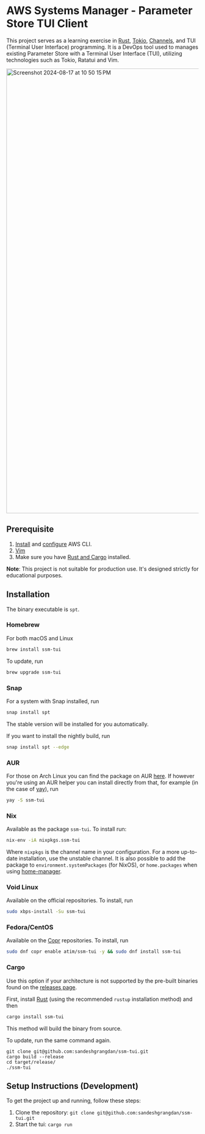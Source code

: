 # AWS Systems Manager - Parameter Store TUI Client

This project serves as a learning exercise in [Rust](https://www.rust-lang.org/), [Tokio](https://tokio.rs/), [Channels](https://tokio.rs/tokio/tutorial/channels), and TUI (Terminal User Interface) programming. It is a DevOps tool used to manages existing Parameter Store with a Terminal User Interface (TUI), utilizing technologies such as Tokio, Ratatui and Vim.

<img width="1166" alt="Screenshot 2024-08-17 at 10 50 15 PM" src="https://github.com/user-attachments/assets/2ef5e441-6b99-4eea-86b2-b553bb788cea">

## Prerequisite
1. [Install](https://docs.aws.amazon.com/cli/latest/userguide/getting-started-install.html) and [configure](https://docs.aws.amazon.com/cli/latest/userguide/cli-chap-configure.html) AWS CLI.
2. [Vim](https://github.com/vim/vim)
3. Make sure you have [Rust and Cargo](https://www.rust-lang.org/tools/install) installed.

**Note**: This project is not suitable for production use. It's designed strictly for educational purposes.

## Installation

The binary executable is `spt`.

### Homebrew

For both macOS and Linux

```bash
brew install ssm-tui
```

To update, run

```bash
brew upgrade ssm-tui
```

### Snap

For a system with Snap installed, run

```bash
snap install spt
```

The stable version will be installed for you automatically.

If you want to install the nightly build, run

```bash
snap install spt --edge
```

### AUR

For those on Arch Linux you can find the package on AUR [here](https://aur.archlinux.org/packages/ssm-tui/). If however you're using an AUR helper you can install directly from that, for example (in the case of [yay](https://github.com/Jguer/yay)), run

```bash
yay -S ssm-tui
```

### Nix

Available as the package `ssm-tui`. To install run:

```bash
nix-env -iA nixpkgs.ssm-tui
```

Where `nixpkgs` is the channel name in your configuration. For a more up-to-date installation, use the unstable channel.
It is also possible to add the package to `environment.systemPackages` (for NixOS), or `home.packages` when using [home-manager](https://github.com/rycee/home-manager).

### Void Linux

Available on the official repositories. To install, run

```bash
sudo xbps-install -Su ssm-tui
```

### Fedora/CentOS

Available on the [Copr](https://copr.fedorainfracloud.org/coprs/atim/ssm-tui/) repositories. To install, run

```bash
sudo dnf copr enable atim/ssm-tui -y && sudo dnf install ssm-tui
```

### Cargo

Use this option if your architecture is not supported by the pre-built binaries found on the [releases page](https://github.com/Rigellute/ssm-tui/releases).

First, install [Rust](https://www.rust-lang.org/tools/install) (using the recommended `rustup` installation method) and then

```bash
cargo install ssm-tui
```

This method will build the binary from source.

To update, run the same command again.
```
git clone git@github.com:sandeshgrangdan/ssm-tui.git
cargo build --release
cd target/release/
./ssm-tui
```

## Setup Instructions (Development)

To get the project up and running, follow these steps:

1. Clone the repository: `git clone git@github.com:sandeshgrangdan/ssm-tui.git`
2. Start the tui: `cargo run`
